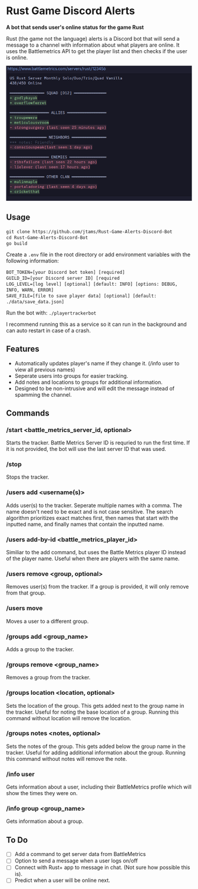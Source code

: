 # Rust Game Discord Alerts

**A bot that sends user's online status for the game Rust**

Rust (the game not the language) alerts is a Discord bot that will send a message to a channel with information about what players are online. It uses the Battlemetrics API to get the player list and then checks if the user is online.

![Tracker Message](./screenshot1.png)

## Usage

```
git clone https://github.com/jtams/Rust-Game-Alerts-Discord-Bot
cd Rust-Game-Alerts-Discord-Bot
go build
```

Create a `.env` file in the root directory or add environment variables with the following information:

```env
BOT_TOKEN=[your Discord bot token] [required]
GUILD_ID=[your Discord server ID] [required
LOG_LEVEL=[log level] [optional] [default: INFO] [options: DEBUG, INFO, WARN, ERROR]
SAVE_FILE=[file to save player data] [optional] [default: ./data/save_data.json]
```

Run the bot with:
`./playertrackerbot`

I recommend running this as a service so it can run in the background and can auto restart in case of a crash.

## Features

- Automatically updates player's name if they change it. (/info user <username> to view all previous names)
- Seperate users into groups for easier tracking.
- Add notes and locations to groups for additional information.
- Designed to be non-intrusive and will edit the message instead of spamming the channel.

## Commands

### /start <battle_metrics_server_id, optional>

Starts the tracker. Battle Metrics Server ID is requried to run the first time. If it is not provided, the bot will use the last server ID that was used.

### /stop

Stops the tracker.

### /users add <username(s)> <group>

Adds user(s) to the tracker. Seperate multiple names with a comma. The name doesn't need to be exact and is not case sensitive. The search algorithm prioritizes exact matches first, then names that start with the inputted name, and finally names that contain the inputted name.

### /users add-by-id <battle_metrics_player_id> <group>

Similiar to the add command, but uses the Battle Metrics player ID instead of the player name. Useful when there are players with the same name.

### /users remove <username> <group, optional>

Removes user(s) from the tracker. If a group is provided, it will only remove from that group.

### /users move <username> <group>

Moves a user to a different group.

### /groups add <group_name>

Adds a group to the tracker.

### /groups remove <group_name>

Removes a group from the tracker.

### /groups location <location, optional>

Sets the location of the group. This gets added next to the group name in the tracker. Useful for noting the base location of a group. Running this command without location will remove the location.

### /groups notes <notes, optional>

Sets the notes of the group. This gets added below the group name in the tracker. Useful for adding additional information about the group. Running this command without notes will remove the note.

### /info user <username>

Gets information about a user, including their BattleMetrics profile which will show the times they were on.

### /info group <group_name>

Gets information about a group.

## To Do

- [ ] Add a command to get server data from BattleMetrics
- [ ] Option to send a message when a user logs on/off
- [ ] Connect with Rust+ app to message in chat. (Not sure how possible this is).
- [ ] Predict when a user will be online next.
